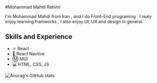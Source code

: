 #Mohammad Mahdi Rahimi

I'm Mohammad Mahdi from Iran , and I do Front-End programing . I realy enjoy learning framworks , I also enjoy UI, UX and design in general. 

## Skills and Experience

* ⚛  React
* 📱 React Navtive
* Ⓜ️ MUI
* 💻 HTML, CSS, JS

![Anurag's GitHub stats](https://github-readme-stats.vercel.app/api?Mohammad-M-Rahimi=anuraghazra&show_icons=true&theme=transparent)
